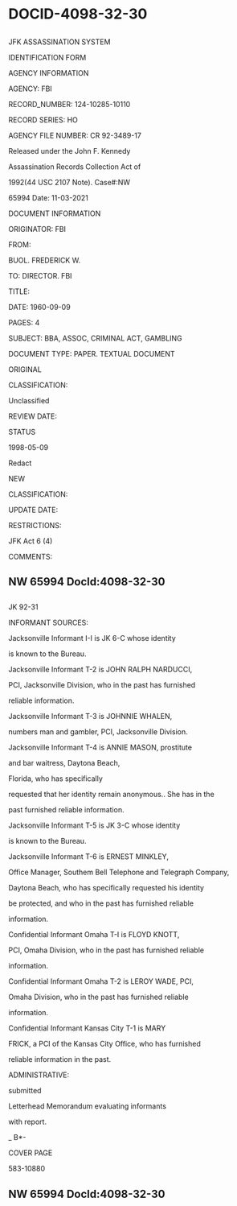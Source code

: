 # DOCID-4098-32-30

##
JFK ASSASSINATION SYSTEM

IDENTIFICATION FORM

AGENCY INFORMATION

AGENCY: FBI

RECORD_NUMBER: 124-10285-10110

RECORD SERIES: HO

AGENCY FILE NUMBER: CR 92-3489-17

Released under the John F. Kennedy

Assassination Records Collection Act of

1992(44 USC 2107 Note). Case#:NW

65994 Date: 11-03-2021

DOCUMENT INFORMATION

ORIGINATOR: FBI

FROM:

BUOL. FREDERICK W.

TO: DIRECTOR. FBI

TITLE:

DATE: 1960-09-09

PAGES: 4

SUBJECT: BBA, ASSOC, CRIMINAL ACT, GAMBLING

DOCUMENT TYPE: PAPER. TEXTUAL DOCUMENT

ORIGINAL

CLASSIFICATION:

Unclassified

REVIEW DATE:

STATUS

1998-05-09

Redact

NEW

CLASSIFICATION:

UPDATE DATE:

RESTRICTIONS:

JFK Act 6 (4)

COMMENTS:

NW 65994 Docld:4098-32-30
---

##
JK 92-31

INFORMANT SOURCES:

Jacksonville Informant I-I is JK 6-C whose identity

is known to the Bureau.

Jacksonville Informant T-2 is JOHN RALPH NARDUCCI,

PCI, Jacksonville Division, who in the past has furnished

reliable information.

Jacksonville Informant T-3 is JOHNNIE WHALEN,

numbers man and gambler, PCI, Jacksonville Division.

Jacksonville Informant T-4 is ANNIE MASON, prostitute

and bar waitress, Daytona Beach,

Florida, who has specifically

requested that her identity remain anonymous.. She has in the

past furnished reliable information.

Jacksonville Informant T-5 is JK 3-C whose identity

is known to the Bureau.

Jacksonville Informant T-6 is ERNEST MINKLEY,

Office Manager, Southem Bell Telephone and Telegraph Company,

Daytona Beach, who has specifically requested his identity

be protected, and who in the past has furnished reliable

information.

Confidential Informant Omaha T-I is FLOYD KNOTT,

PCI, Omaha Division, who in the past has furnished reliable

information.

Confidential Informant Omaha T-2 is LEROY WADE, PCI,

Omaha Division, who in the past has furnished reliable

information.

Confidential Informant Kansas City T-1 is MARY

FRICK, a PCI of the Kansas City Office, who has furnished

reliable information in the past.

ADMINISTRATIVE:

submitted

Letterhead Memorandum evaluating informants

with report.

_ B*-

COVER PAGE

583-10880

NW 65994 Docld:4098-32-30
---

